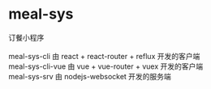 # meal-sys

订餐小程序<br><br>
meal-sys-cli 由 react + react-router + reflux 开发的客户端<br>
meal-sys-cli-vue 由 vue + vue-router + vuex 开发的客户端<br>
meal-sys-srv 由 nodejs-websocket 开发的服务端<br>